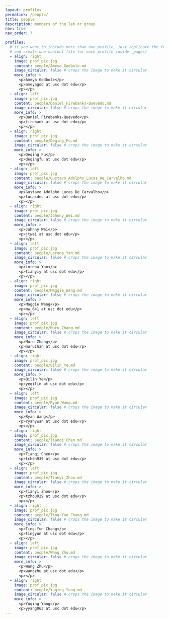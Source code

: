 ```yaml
---
layout: profiles
permalink: /people/
title: people
description: members of the lab or group
nav: true
nav_order: 7

profiles:
  # if you want to include more than one profile, just replicate the following block
  # and create one content file for each profile inside _pages/
  - align: right
    image: prof_pic.jpg
    content: people/Ameya_Godbole.md
    image_circular: false # crops the image to make it circular
    more_info: >
      <p>Ameya Godbole</p>
      <p>ameyagod at usc dot edu</p>
      <p></p>
  - align: left
    image: prof_pic.jpg
    content: people/Daniel_Firebanks-Quevedo.md
    image_circular: false # crops the image to make it circular
    more_info: >
      <p>Daniel Firebanks-Quevedo</p>
      <p>firebank at usc dot edu</p>
      <p></p>
  - align: right
    image: prof_pic.jpg
    content: people/Deqing_Fu.md
    image_circular: false # crops the image to make it circular
    more_info: >
      <p>Deqing Fu</p>
      <p>deqingfu at usc dot edu</p>
      <p></p>
  - align: left
    image: prof_pic.jpg
    content: people/Gustavo_Adolpho_Lucas_De_Carvalho.md
    image_circular: false # crops the image to make it circular
    more_info: >
      <p>Gustavo Adolpho Lucas De Carvalho</p>
      <p>lucasdec at usc dot edu</p>
      <p></p>
  - align: right
    image: prof_pic.jpg
    content: people/Johnny_Wei.md
    image_circular: false # crops the image to make it circular
    more_info: >
      <p>Johnny Wei</p>
      <p>jtwei at usc dot edu</p>
      <p></p>
  - align: left
    image: prof_pic.jpg
    content: people/Lorena_Yan.md
    image_circular: false # crops the image to make it circular
    more_info: >
      <p>Lorena Yan</p>
      <p>tianyiy at usc dot edu</p>
      <p></p>
  - align: right
    image: prof_pic.jpg
    content: people/Maggie_Wang.md
    image_circular: false # crops the image to make it circular
    more_info: >
      <p>Maggie Wang</p>
      <p>mw_641 at usc dot edu</p>
      <p></p>
  - align: left
    image: prof_pic.jpg
    content: people/Muru_Zhang.md
    image_circular: false # crops the image to make it circular
    more_info: >
      <p>Muru Zhang</p>
      <p>muruzhan at usc dot edu</p>
      <p></p>
  - align: right
    image: prof_pic.jpg
    content: people/Qilin_Ye.md
    image_circular: false # crops the image to make it circular
    more_info: >
      <p>Qilin Ye</p>
      <p>yeqilin at usc dot edu</p>
      <p></p>
  - align: left
    image: prof_pic.jpg
    content: people/Ryan_Wang.md
    image_circular: false # crops the image to make it circular
    more_info: >
      <p>Ryan Wang</p>
      <p>ryanywan at usc dot edu</p>
      <p></p>
  - align: right
    image: prof_pic.jpg
    content: people/Tianqi_Chen.md
    image_circular: false # crops the image to make it circular
    more_info: >
      <p>Tianqi Chen</p>
      <p>tchen939 at usc dot edu</p>
      <p></p>
  - align: left
    image: prof_pic.jpg
    content: people/Tianyi_Zhou.md
    image_circular: false # crops the image to make it circular
    more_info: >
      <p>Tianyi Zhou</p>
      <p>tzhou029 at usc dot edu</p>
      <p></p>
  - align: right
    image: prof_pic.jpg
    content: people/Ting-Yun_Chang.md
    image_circular: false # crops the image to make it circular
    more_info: >
      <p>Ting-Yun Chang</p>
      <p>tingyun at usc dot edu</p>
      <p></p>
  - align: left
    image: prof_pic.jpg
    content: people/Wang_Zhu.md
    image_circular: false # crops the image to make it circular
    more_info: >
      <p>Wang Zhu</p>
      <p>wangzhu at usc dot edu</p>
      <p></p>
  - align: right
    image: prof_pic.jpg
    content: people/Yuqing_Yang.md
    image_circular: false # crops the image to make it circular
    more_info: >
      <p>Yuqing Yang</p>
      <p>yyang063 at usc dot edu</p>
---
```



